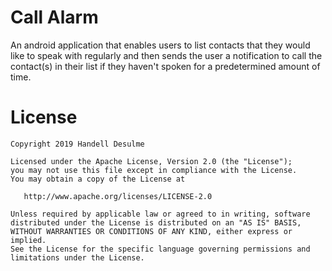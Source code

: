 # Call Alarm

An android application that enables users to list contacts that they would like to speak with regularly and then sends the user a notification to call the contact(s) in their list if they haven't spoken for a predetermined amount of time.

# License

```
Copyright 2019 Handell Desulme

Licensed under the Apache License, Version 2.0 (the "License");
you may not use this file except in compliance with the License.
You may obtain a copy of the License at

   http://www.apache.org/licenses/LICENSE-2.0

Unless required by applicable law or agreed to in writing, software
distributed under the License is distributed on an "AS IS" BASIS,
WITHOUT WARRANTIES OR CONDITIONS OF ANY KIND, either express or implied.
See the License for the specific language governing permissions and
limitations under the License.
```
